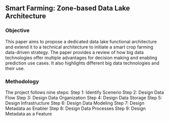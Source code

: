 ## Smart Farming: Zone-based Data Lake Architecture
### Objective
This paper aims to propose a dedicated data lake functional architecture and extend it to a technical
architecture to initiate a smart crop farming data-driven strategy. The paper provides a review of how big data technologies
offer multiple advantages for decision making and enabling prediction use cases. It also highlights
different big data technologies and their use.
### Methodology
The project follows nine steps:
Step 1: Identify Scenerio
Step 2: Design Data Flow
Step 3: Design Data Organization
Step 4: Design Data Storage
Step 5: Design Infrastructure
Step 6: Design Data Modeling
Step 7: Design Metadata as Enabler
Step 8: Design Data Processes
Step 9: Design Metadata as a Feature
